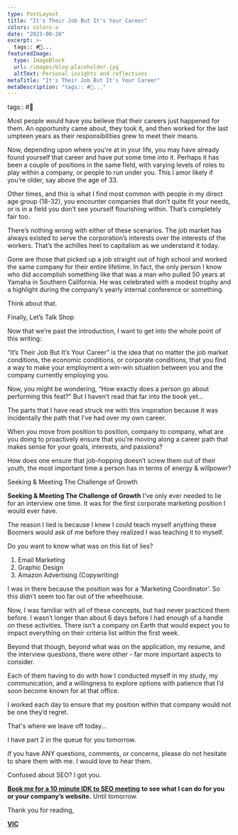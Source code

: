 ```yaml
---
type: PostLayout
title: "It's Their Job But It's Your Career"
colors: colors-a
date: "2023-08-20"
excerpt: >-
  tags:: #🤝...
featuredImage:
  type: ImageBlock
  url: /images/blog-placeholder.jpg
  altText: Personal insights and reflections
metaTitle: "It's Their Job But It's Your Career"
metaDescription: "tags:: #🤝..."
---
```

tags:: #🤝

Most people would have you believe that their careers just happened for them. An opportunity came about, they took it, and then worked for the last umpteen years as their responsibilities grew to meet their means.

Now, depending upon where you’re at in your life, you may have already found yourself that career and have put some time into it. Perhaps it has been a couple of positions in the same field, with varying levels of roles to play within a company, or people to run under you. This I amor likely if you’re older, say above the age of 33.

Other times, and this is what I find most common with people in my direct age group (18-32), you encounter companies that don’t quite fit your needs, or is in a field you don’t see yourself flourishing within. That’s completely fair too.

There’s nothing wrong with either of these scenarios. The job market has always existed to serve the corporation’s interests over the interests of the workers. That’s the achilles heel to capitalism as we understand it today.

Gone are those that picked up a job straight out of high school and worked the same company for their entire lifetime. In fact, the only person I know who did accomplish something like that was a man who pulled 50 years at Yamaha in Southern California. He was celebrated with a modest trophy and a highlight during the company’s yearly internal conference or something.

Think about that.

Finally, Let’s Talk Shop

Now that we’re past the introduction, I want to get into the whole point of this writing:

“It’s Their Job But It’s Your Career” is the idea that no matter the job market conditions, the economic conditions, or corporate conditions, that you find a way to make your employment a win-win situation between you and the company currently employing you.

Now, you might be wondering, “How exactly does a person go about performing this feat?” But I haven’t read that far into the book yet…

The parts that I have read struck me with this inspiration because it was incidentally the path that I’ve had over my own career.

When you move from position to position, company to company, what are you doing to proactively ensure that you’re moving along a career path that makes sense for your goals, interests, and passions?

How does one ensure that job-hopping doesn’t screw them out of their youth, the most important time a person has in terms of energy & willpower?

Seeking & Meeting The Challenge of Growth

**Seeking & Meeting The Challenge of Growth**
I’ve only ever needed to lie for an interview one time. It was for the first corporate marketing position I would ever have.

The reason I lied is because I knew I could teach myself anything these Boomers would ask of me before they realized I was teaching it to myself.

Do you want to know what was on this list of lies?

1.  Email Marketing
2.  Graphic Design
3.  Amazon Advertising (Copywriting)

I was in there because the position was for a ‘Marketing Coordinator’. So this didn’t seem too far out of the wheelhouse.

Now, I was familiar with all of these concepts, but had never practiced them before. I wasn’t longer than about 6 days before I had enough of a handle on these activities. There isn’t a company on Earth that would expect you to impact everything on their criteria list within the first week. 

Beyond that though, beyond what was on the application, my resume, and the interview questions, there were other - far more important aspects to consider. 

Each of them having to do with how I conducted myself in my study, my communication, and a willingness to explore options with patience that I’d soon become known for at that office. 

I worked each day to ensure that my position within that company would not be one they’d regret.

That's where we leave off today...

I have part 2 in the queue for you tomorrow.

If you have ANY questions, comments, or concerns, please do not hesitate to share them with me. I would love to hear them.

Confused about SEO? I got you.

[**Book me for a 10 minute IDK to SEO meeting**](http://www.seobyvic.com/?utm_campaign=Methods%20%F0%9F%A4%9D%20Madness&utm_medium=email&utm_source=Revue%20newsletter) **to see what I can do for you or your company’s website.**
Until tomorrow.

Thank you for reading,

[**VIC**](https://linktr.ee/subtlebodhi?utm_campaign=Methods%20%F0%9F%A4%9D%20Madness&utm_medium=email&utm_source=Revue%20newsletter)